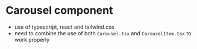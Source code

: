 # Carousel component

- use of typescript, react and tailwind.css
- need to combine the use of both `Carousel.tsx` and `CarouselItem.tsx` to work properly